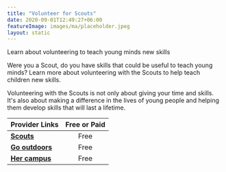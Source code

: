 ```yaml
---
title: "Volunteer for Scouts"
date: 2020-09-01T12:49:27+06:00
featureImage: images/ma/placeholder.jpeg
layout: static
---
```


Learn about volunteering to teach young minds new skills

Were you a Scout, do you have skills that could be useful to teach young minds? Learn more about volunteering with the Scouts to help teach children new skills.

Volunteering with the Scouts is not only about giving your time and skills. It's also about making a difference in the lives of young people and helping them develop skills that will last a lifetime.

| Provider Links      | Free or Paid  |  
| :-----------          | :--------------:      |  
| [**Scouts**](https://www.scouts.org.uk/volunteer/volunteering-with-scouts/what-do-volunteers-do/) | Free | 
| [**Go outdoors**](https://blog.gooutdoors.co.uk/how-and-why-to-volunteer-for-the-scout-association/) | Free | 
| [**Her campus**](https://www.hercampus.com/school/leeds/benefits-volunteering-scouts/) | Free | 
  

<br/><br/>






